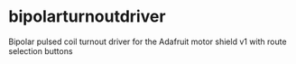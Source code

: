 # bipolarturnoutdriver
Bipolar pulsed coil turnout driver for the Adafruit motor shield v1 with route selection buttons
